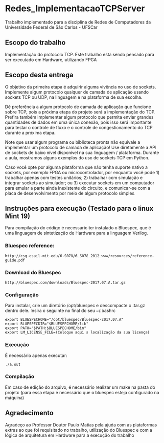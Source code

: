 # Redes_ImplementacaoTCPServer

Trabalho implementado para a disciplina de Redes de Computadores da Universidade Federal de São Carlos - UFSCar

## Escopo do trabalho

Implementação do protocolo TCP. Este trabalho esta sendo pensado para ser executado em Hardware, utilizando FPGA

## Escopo desta entrega

O objetivo da primeira etapa é adquirir alguma vivência no uso de sockets. Implemente algum protocolo qualquer de camada de aplicação usando sockets TCP ou UDP, na linguagem e na plataforma de sua escolha.

Dê preferência a algum protocolo de camada de aplicação que funcione sobre TCP, pois a próxima etapa do projeto será a implementação do TCP. Prefira também implementar algum protocolo que permita enviar grandes quantidades de dados em uma única conexão, pois isso será importante para testar o controle de fluxo e o controle de congestionamento do TCP durante a próxima etapa.

Note que usar algum programa ou biblioteca pronta não equivale a implementar um protocolo de camada de aplicação! Use diretamente a API de sockets de baixo nível disponível na sua linguagem / plataforma. Durante a aula, mostramos alguns exemplos do uso de sockets TCP em Python.

Caso você opte por alguma plataforma que não tenha suporte nativo a sockets, por exemplo FPGA ou microcontrolador, por enquanto você pode 1) trabalhar apenas com testes unitários; 2) trabalhar com simulação e integrar sockets ao simulador; ou 3) executar sockets em um computador para emular a parte ainda inexistente do circuito, e comunicar-se com a placa de desenvolvimento por meio de algum protocolo simples.

## Instruções para execução (Testado para o linux Mint 19)

Para compilação do código é necessário ter instalado o Bluespec, que é uma linguagem de sintetização de Hardware para a linguagem Verilog.

### Bluespec reference:

```
http://csg.csail.mit.edu/6.S078/6_S078_2012_www/resources/reference-guide.pdf
```

### Download do Bluespec 

```
http://bluespec.com/downloads/Bluespec-2017.07.A.tar.gz
```

### Configuração

Para instalar, crie um diretório /opt/bluespec e descompacte o .tar.gz dentro dele. Insira o seguinte no final do seu ~/.bashrc

```
export BLUESPECHOME="/opt/bluespec/Bluespec-2017.07.A"
export BLUESPECDIR="$BLUESPECHOME/lib"
export PATH="$PATH:$BLUESPECHOME/bin"
export LM_LICENSE_FILE=(Coloque aqui a localização da sua licença)
```
  
### Execução

É necessário apenas executar:

```
./a.out
```

### Compilação

Em caso de edição do arquivo, é necessário realizar um make na pasta do projeto (para essa etapa é necessário que o bluespec esteja configurado na máquina)


## Agradecimento

Agradeço ao Professor Doutor Paulo Matias pela ajuda com as plataformas extras ao que foi requisitado no trabalho, utilização do Bluespec e com a lógica de arquitetura em Hardware para a execução do trabalho





